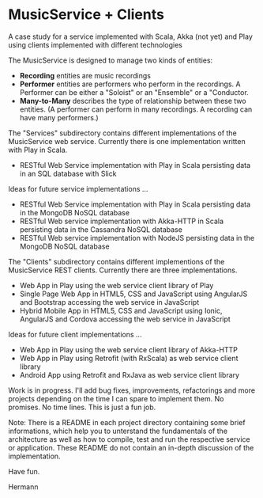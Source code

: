 MusicService + Clients
======================

A case study for a service implemented with Scala, Akka (not yet) and Play
using clients implemented with different technologies

The MusicService is designed to manage two kinds of entities:

- __Recording__ entities are music recordings
- __Performer__ entities are performers who perform in the recordings. A Performer can be either a "Soloist" or an "Ensemble" or a "Conductor.
- __Many-to-Many__ describes the type of relationship between these two entities. (A performer can perform in many recordings. A recording can have many performers.)

The "Services" subdirectory contains different implementations of the MusicService web service.
Currently there is one implementation written with Play in Scala.

- RESTful Web Service implementation with Play in Scala persisting data in an SQL database with Slick

Ideas for future service implementations ...

- RESTful Web Service implementation with Play in Scala persisting data in the MongoDB NoSQL database
- RESTful Web service implementation with Akka-HTTP in Scala persisting data in the Cassandra NoSQL database
- RESTful Web service implementation with NodeJS persisting data in the MongoDB NoSQL database

The "Clients" subdirectory contains different implementions of the MusicService REST clients.
Currently there are three implementations.

- Web App in Play using the web service client library of Play
- Single Page Web App in HTML5, CSS and JavaScript using AngularJS and Bootstrap accessing the web service in JavaScript
- Hybrid Mobile App in HTML5, CSS and JavaScript using Ionic, AngularJS and Cordova accessing the web service in JavaScript

Ideas for future client implementations ...

- Web App in Play using the web service client library of Akka-HTTP
- Web App in Play using Retrofit (with RxScala) as web service client library
- Android App using Retrofit and RxJava as web service client library

Work is in progress. I'll add bug fixes, improvements, refactorings and more projects
depending on the time I can spare to implement them.
No promises. No time lines. This is just a fun job.

Note: There is a README in each project directory containing some brief informations,
which help you to unterstand the fundamentals of the architecture as well as how to compile,
test and run the respective service or application. These README do not contain an in-depth discussion of the implementation.

Have fun.

Hermann

